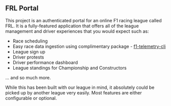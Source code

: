 ## FRL Portal

This project is an authenticated portal for an online F1 racing league called FRL. It is a fully-featured application that offers all of the league management and driver experiences that you would expect such as:

-   Race scheduling
-   Easy race data ingestion using complimentary package - [f1-telemetry-cli](https://github.com/chaseconey/f1-telemetry-cli)
-   League sign up
-   Driver protests
-   Driver performance dashboard
-   League standings for Championship and Constructors

... and so much more.

While this has been built with our league in mind, it absolutely could be picked up by another league very easily. Most features are either configurable or optional.
